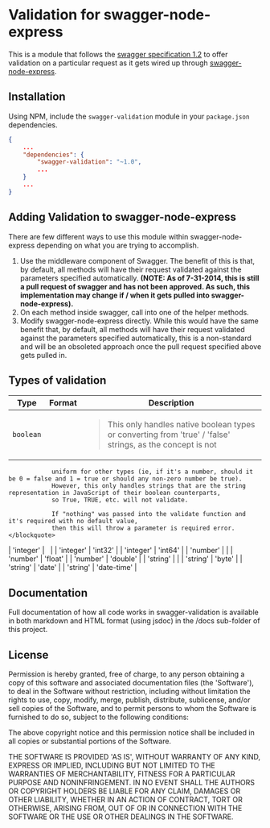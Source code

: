 # Validation for swagger-node-express

This is a module that follows the [swagger specification 1.2](https://github.com/wordnik/swagger-spec/blob/master/versions/1.2.md) 
to offer validation on a particular request as it gets wired up through [swagger-node-express](https://github.com/wordnik/swagger-node-express).

## Installation

Using NPM, include the `swagger-validation` module in your `package.json` dependencies.

```json
{
	...
	"dependencies": {
		"swagger-validation": "~1.0",
		...
	}
	...
}
```

## Adding Validation to swagger-node-express

There are few different ways to use this module within swagger-node-express depending on what you are trying to accomplish.

1. Use the middleware component of Swagger. The benefit of this is that, by default, all methods will have their request validated 
against the parameters specified automatically. 
**(NOTE: As of 7-31-2014, this is still a pull request of swagger and has not been approved. As such,
this implementation may change if / when it gets pulled into swagger-node-express).**
2. On each method inside swagger, call into one of the helper methods.
3. Modify swagger-node-express directly. While this would have the same benefit that, by default, all methods will have their 
request validated against the parameters specified automatically, this is a non-standard and will be an obsoleted approach once
the pull request specified above gets pulled in.

## Types of validation

| Type | Format | Description |
| ---- | ------ | ----- |
| `boolean` | | <blockquote>This only handles native boolean types or converting from 'true' / 'false' strings, as the concept is not 
                uniform for other types (ie, if it's a number, should it be 0 = false and 1 = true or should any non-zero number be true). 
                However, this only handles strings that are the string representation in JavaScript of their boolean counterparts, 
                so True, TRUE, etc. will not validate.                 
                
                If "nothing" was passed into the validate function and it's required with no default value,
                then this will throw a parameter is required error.</blockquote>
| 'integer' | &nbsp; | 
| 'integer' | 'int32' | 
| 'integer' | 'int64' | 
| 'number' | | 
| 'number' | 'float' | 
| 'number' | 'double' | 
| 'string' | | 
| 'string' | 'byte' | 
| 'string' | 'date' | 
| 'string' | 'date-time' | 


## Documentation

Full documentation of how all code works in swagger-validation is available in both markdown and HTML format (using jsdoc) 
in the /docs sub-folder of this project.

## License

Permission is hereby granted, free of charge, to any person obtaining
a copy of this software and associated documentation files (the
'Software'), to deal in the Software without restriction, including
without limitation the rights to use, copy, modify, merge, publish,
distribute, sublicense, and/or sell copies of the Software, and to
permit persons to whom the Software is furnished to do so, subject to
the following conditions:

The above copyright notice and this permission notice shall be
included in all copies or substantial portions of the Software.

THE SOFTWARE IS PROVIDED 'AS IS', WITHOUT WARRANTY OF ANY KIND,
EXPRESS OR IMPLIED, INCLUDING BUT NOT LIMITED TO THE WARRANTIES OF
MERCHANTABILITY, FITNESS FOR A PARTICULAR PURPOSE AND NONINFRINGEMENT.
IN NO EVENT SHALL THE AUTHORS OR COPYRIGHT HOLDERS BE LIABLE FOR ANY
CLAIM, DAMAGES OR OTHER LIABILITY, WHETHER IN AN ACTION OF CONTRACT,
TORT OR OTHERWISE, ARISING FROM, OUT OF OR IN CONNECTION WITH THE
SOFTWARE OR THE USE OR OTHER DEALINGS IN THE SOFTWARE.